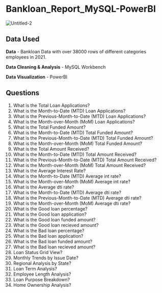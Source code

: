 # Bankloan_Report_MySQL-PowerBI
![Untitled-2](https://github.com/Tuhin-150/Bankloan_Report_MySQL-PowerBI/assets/161159207/d70c0114-a7bc-4cd3-b0a6-3b4d4ebf00dc)

## Data Used

**Data** - Bankloan Data with over 38000 rows of different categories employees in 2021.

**Data Cleaning & Analysis** - MySQL Workbench

**Data Visualization** - PowerBI

## Questions

1. What is the Total Loan Applications?
2. What is the Month-to-Date (MTD) Loan Applications?
3. What is the Previous-Month-to-Date (MTD) Loan Applications?
4. What is the Month-over-Month (MoM) Loan Applications?
5. What is the Total Funded Amount?
6. What is the Month-to-Date (MTD) Total Funded Amount?
7. What is the Previous-Month-to-Date (MTD) Total Funded Amount?
8. What is the Month-over-Month (MoM) Total Funded Amount?
9. What is the Total Amount Received?
10. What is the Month-to-Date (MTD) Total Amount Received?
11. What is the Previous-Month-to-Date (MTD) Total Amount Received?
12. What is the Month-over-Month (MoM) Total Amount Received?
13. What is the Average Interest Rate?
14. What is the Month-to-Date (MTD) Average int rate?
15. What is the Month-over-Month (MoM) Average int rate?
16. What is the Average dti rate?
17. What is the Month-to-Date (MTD) Average dti rate?
18. What is the Previous-Month-to-Date (MTD) Average dti rate?
19. What is the Month-over-Month (MoM) Average dti rate?
20. What is the Good loan percentage?
21. What is the Good loan application?
22. What is the Good loan funded amount?
23. What is the Good loan recieved amount?
24. What is the Bad loan percentage?
25. What is the Bad loan application?
26. What is the Bad loan funded amount?
27. What is the Bad loan recieved amount?
28. Loan Status Grid View?
29. Monthly Trends by Issue Date?
30. Regional Analysis by State?
31. Loan Term Analysis?
32. Employee Length Analysis?
33. Loan Purpose Breakdown?
34. Home Ownership Analysis?

    
